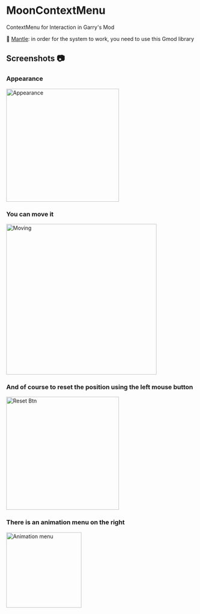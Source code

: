 # MoonContextMenu
ContextMenu for Interaction in Garry's Mod

🔧 [Mantle](https://github.com/darkfated/mantle): in order for the system to work, you need to use this Gmod library

## Screenshots 📷
### Appearance
<img src="https://github.com/darkfated/mooncontextmenu/assets/49955245/b6ceff15-3909-4538-8326-fcd88d449af7" width="300" alt="Appearance">

### You can move it
<img src="https://github.com/darkfated/mooncontextmenu/assets/49955245/b559d1f6-a2f0-4d27-87c3-8f2dea27ff29" width="400" alt="Moving">

### And of course to reset the position using the left mouse button
<img src="https://github.com/darkfated/mooncontextmenu/assets/49955245/b426a516-e8f8-480b-ae5e-920fd072c8cb" width="300" alt="Reset Btn">

### There is an animation menu on the right
<img src="https://github.com/darkfated/mooncontextmenu/assets/49955245/42c12fa5-97ed-4499-abf2-15258f2d3956" width="200" alt="Animation menu">
